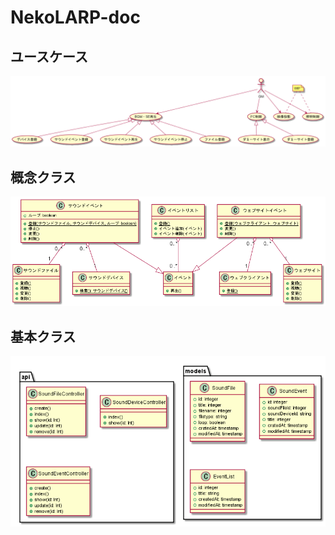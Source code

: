 # NekoLARP-doc

## ユースケース
![ユースケース](doc/01_usecase.png)

## 概念クラス
![概念クラス](doc/02_concept_class.png)

## 基本クラス
![基本クラス](doc/03_basic_class.png)
